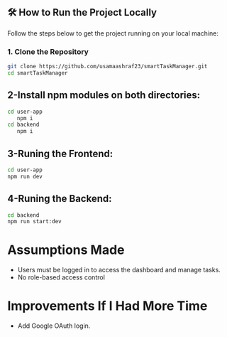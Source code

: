   ## 🛠️ How to Run the Project Locally

Follow the steps below to get the project running on your local machine:

### 1. Clone the Repository

```bash
git clone https://github.com/usamaashraf23/smartTaskManager.git
cd smartTaskManager
```

## 2-Install npm modules on both directories:

```bash
cd user-app
   npm i
cd backend
   npm i
```
## 3-Runing the Frontend:

```bash
cd user-app
npm run dev
```
## 4-Runing the Backend:

```bash
cd backend
npm run start:dev
```

# Assumptions Made
* Users must be logged in to access the dashboard and manage tasks.
* No role-based access control

# Improvements If I Had More Time
* Add Google OAuth login.
